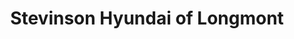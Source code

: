 ---
title: "Stevinson Hyundai of Longmont"
url: /longmont/stevinson-hyundai-of-longmont/
shop: car
---